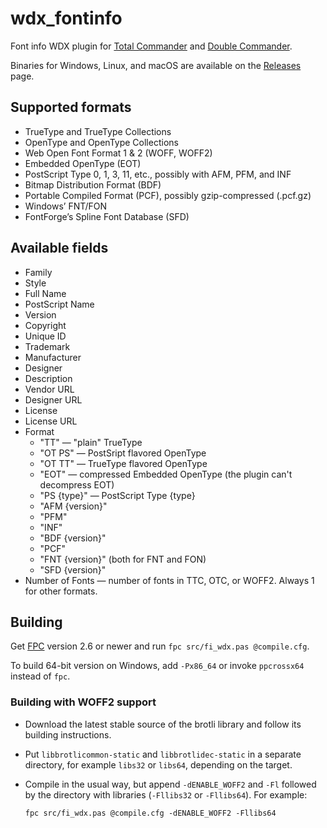 # wdx_fontinfo

Font info WDX plugin for [Total Commander] and [Double Commander].

Binaries for Windows, Linux, and macOS are available on the
[Releases](https://github.com/danpla/wdx_fontinfo/releases/latest)
page.

[Total Commander]: http://www.ghisler.com/
[Double Commander]: http://doublecmd.sourceforge.net/


## Supported formats

* TrueType and TrueType Collections
* OpenType and OpenType Collections
* Web Open Font Format 1 & 2 (WOFF, WOFF2)
* Embedded OpenType (EOT)
* PostScript Type 0, 1, 3, 11, etc., possibly with AFM, PFM, and INF
* Bitmap Distribution Format (BDF)
* Portable Compiled Format (PCF), possibly gzip-compressed (.pcf.gz)
* Windows’ FNT/FON
* FontForge’s Spline Font Database (SFD)


## Available fields

* Family
* Style
* Full Name
* PostScript Name
* Version
* Copyright
* Unique ID
* Trademark
* Manufacturer
* Designer
* Description
* Vendor URL
* Designer URL
* License
* License URL
* Format
    * "TT" — "plain" TrueType
    * "OT PS" — PostSript flavored OpenType
    * "OT TT" — TrueType flavored OpenType
    * "EOT" — compressed Embedded OpenType (the plugin can't
      decompress EOT)
    * "PS {type}" — PostScript Type {type}
    * "AFM {version}"
    * "PFM"
    * "INF"
    * "BDF {version}"
    * "PCF"
    * "FNT {version}" (both for FNT and FON)
    * "SFD {version}"
* Number of Fonts — number of fonts in TTC, OTC, or WOFF2. Always 1
  for other formats.


## Building

Get [FPC](https://www.freepascal.org/) version 2.6 or newer and run
`fpc src/fi_wdx.pas @compile.cfg`.

To build 64-bit version on Windows, add `-Px86_64` or invoke
`ppcrossx64` instead of `fpc`.

### Building with WOFF2 support

  * Download the latest stable source of the brotli library and
    follow its building instructions.

  * Put `libbrotlicommon-static` and `libbrotlidec-static` in a
    separate directory, for example `libs32` or `libs64`, depending on
    the target.

  * Compile in the usual way, but append `-dENABLE_WOFF2` and `-Fl`
    followed by the directory with libraries (`-Fllibs32` or
    `-Fllibs64`). For example:

        fpc src/fi_wdx.pas @compile.cfg -dENABLE_WOFF2 -Fllibs64
